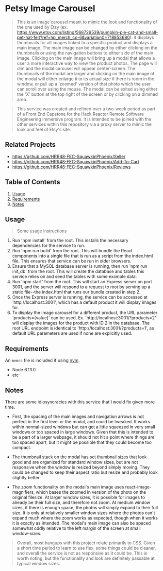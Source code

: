 # Petsy Image Carousel

> This is an image carousel meant to mimic the look and functionality of the one used by Etsy (ex. https://www.etsy.com/listing/568729539/pumpkin-pie-cat-and-small-pet-hat-felt?ref=hp_merch_co-6&variation0=718853680). It displays thumbnails for all images linked to a specific product and displays a main image. The main image can be changed by either clicking on the thumbnails or using the navigation buttons to either side of the main image. Clicking on the main image will bring up a modal that allows a user a more interactive way to view the product photos. The page will dim and the modal carousel will appear center-screen. The thumbnails of the modal are larger and clicking on the main image of the modal will either enlarge it to its actual size if there is room in the window, or pull up a 'zoomed' version of that photo which the user can scroll over using the mouse. The modal can be exited using either the 'X' button at the top right of the screen or by clicking on a dimmed area.

> This service was created and refined over a two-week period as part of a Front End Capstone for the Hack Reactor Remote Software Engineering Immersive program. It is intended to be joined with the other services within this repository via a proxy server to mimic the look and feel of Etsy's site.

## Related Projects

  - https://github.com/HRR48-FEC-SquawkinPhoenix/Seller
  - https://github.com/HRR48-FEC-SquawkinPhoenix/Add-To-Cart
  - https://github.com/HRR48-FEC-SquawkinPhoenix/Reviews

## Table of Contents

1. [Usage](#Usage)
1. [Requirements](#requirements)
1. [Notes](#notes)

## Usage

> Some usage instructions

1. Run 'npm install' from the root. This installs the necessary dependencies for the service to run.
1. Run 'npm run build' from the root. This will bundle the React components into a single file that is run as a script from the index.html file. This ensures that service can be run in older browsers.
1. Ensure that a MySQL database server is running, then run 'npm run init_db' from the root. This will create the database and tables this service relies on and seed the tables with some example data.
1. Run 'npm start' from the root. This will start an Express server on port 3001, and the server will respond to a request to root by serving up a static file--the index.html that runs our bundle created in step 2.
1. Once the Express server is running, the service can be accessed at 'http://localhost:3001', which has a default product it will display images for.
1. To display the image carousel for a different product, the URL parameter 'products={value}' can be used. Ex. 'http://localhost:3001/?products=2' will display the images for the product with ID 2 in the database. The root URL endpoint is identical to 'http://localhost:3001/?products=1', as default URL parameters are used if none are explicitly used.

## Requirements

An `nvmrc` file is included if using [nvm](https://github.com/creationix/nvm).

- Node 6.13.0
- etc

## Notes

There are some idiosyncracies with this service that I would fix given more time.

- First, the spacing of the main images and navigation arrows is not perfect in the first level or the modal, and could be tweaked. It works within normal-sized windows but can get a little squeezed in very small windows or too spaced in large windows. Given that this is intended to be a part of a larger webpage, it should not hit a point where things are too spaced apart, but it might be possible that they could become too compact.

- The thumbnail stack on the modal has set thumbnail sizes that look good and are organized for standard window sizes, but are not responsive when the window is resized beyond simply moving. They could be changed to keep their aspect ratio but resize and probably look slightly better.

- The zoom functionality on the modal's main image uses react-image-magnifiers, which bases the zoomed in version of the photo on the original filesize. At larger window sizes, it is possible for images to already be their full size, and therefore not zoom. At medium window sizes, if there is enough space, the photos will simply expand to their full size. It is only at relatively smaller window sizes where the photos can't expand much where the zoom works as expected, though when it works it is exactly as intended. The modal's main image can also be spaced somewhat oddly relative to the left margin of the screen at small window-sizes.

> Overall, most hangups with this project relate primarily to CSS. Given a short time period to learn to use flex, some things could be cleaner, and overall the service is not as responsive as it could be. This is worth noting, but the functionality and look are definitely passable at typical window sizes.